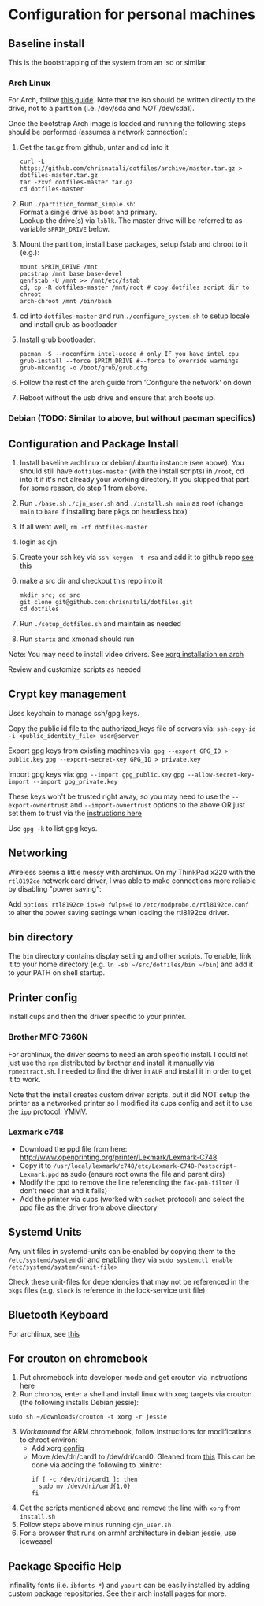 # Configuration for personal machines

## Baseline install

This is the bootstrapping of the system from an iso or similar.

### Arch Linux

For Arch, follow [this guide](https://wiki.archlinux.org/index.php/Beginners%27_guide).  Note that the iso should be written directly to the drive, not to a partition (i.e. /dev/sda and *NOT* /dev/sda1).  

Once the bootstrap Arch image is loaded and running the following steps should be performed (assumes a network connection):

1.  Get the tar.gz from github, untar and cd into it

    ```
    curl -L https://github.com/chrisnatali/dotfiles/archive/master.tar.gz > dotfiles-master.tar.gz
    tar -zxvf dotfiles-master.tar.gz
    cd dotfiles-master
    ```
    
2. Run `./partition_format_simple.sh`:  
    Format a single drive as boot and primary.  
    Lookup the drive(s) via `lsblk`.  The master drive will be referred to as variable `$PRIM_DRIVE` below.

2. Mount the partition, install base packages, setup fstab and chroot to it (e.g.):

    ```
    mount $PRIM_DRIVE /mnt
    pacstrap /mnt base base-devel
    genfstab -U /mnt >> /mnt/etc/fstab
    cd; cp -R dotfiles-master /mnt/root # copy dotfiles script dir to chroot
    arch-chroot /mnt /bin/bash
    ```

3. cd into `dotfiles-master` and run `./configure_system.sh` to setup locale and install grub as bootloader

4. Install grub bootloader:

    ```
    pacman -S --noconfirm intel-ucode # only IF you have intel cpu
    grub-install --force $PRIM_DRIVE #--force to override warnings
    grub-mkconfig -o /boot/grub/grub.cfg
    ```

5.  Follow the rest of the arch guide from 'Configure the network' on down

6.  Reboot without the usb drive and ensure that arch boots up.  

### Debian (TODO:  Similar to above, but without pacman specifics)

## Configuration and Package Install

1.  Install baseline archlinux or debian/ubuntu instance (see above).  You should still have `dotfiles-master` (with the install scripts) in `/root`, cd into it if it's not already your working directory.  If you skipped that part for some reason, do step 1 from above.  

2.  Run `./base.sh` `./cjn_user.sh` and `./install.sh main` as root (change `main` to `bare` if installing bare pkgs on headless box)
3.  If all went well,  `rm -rf dotfiles-master`
4.  login as cjn 
5.  Create your ssh key via `ssh-keygen -t rsa` and add it to github repo [see this](https://help.github.com/articles/generating-an-ssh-key/)

6.  make a src dir and checkout this repo into it

    ```
    mkdir src; cd src
    git clone git@github.com:chrisnatali/dotfiles.git
    cd dotfiles 
    ```

7.  Run `./setup_dotfiles.sh` and maintain as needed
8.  Run `startx` and xmonad should run

Note:  You may need to install video drivers.  See [xorg installation on arch](https://wiki.archlinux.org/index.php/Xorg#Installation)

Review and customize scripts as needed

## Crypt key management

Uses keychain to manage ssh/gpg keys.  

Copy the public id file to the authorized_keys file of servers via:
```ssh-copy-id -i <public_identity_file> user@server```

Export gpg keys from existing machines via:
```gpg --export GPG_ID > public.key```
```gpg --export-secret-key GPG_ID > private.key```

Import gpg keys via:
```gpg --import gpg_public.key```
```gpg --allow-secret-key-import --import gpg_private.key```

These keys won't be trusted right away, so you may need to use the `--export-ownertrust` and `--import-ownertrust` options to the above OR just set them to trust via the [instructions here](http://stackoverflow.com/a/34132924)

Use `gpg -k` to list gpg keys.  

## Networking

Wireless seems a little messy with archlinux.  On my ThinkPad x220 with the `rtl8192ce` network card driver, I was able to make connections more reliable by disabling "power saving":

Add `options rtl8192ce ips=0 fwlps=0` to `/etc/modprobe.d/rtl8192ce.conf` to alter the power saving settings when loading the rtl8192ce driver.  

## bin directory

The `bin` directory contains display setting and other scripts.  To enable, link it to your home directory (e.g. `ln -sb ~/src/dotfiles/bin ~/bin`) and add it to your PATH on shell startup.  

## Printer config

Install cups and then the driver specific to your printer.  

### Brother MFC-7360N

For archlinux, the driver seems to need an arch specific install.  I could not just use the `rpm` distributed by brother and install it manually via `rpmextract.sh`.  I needed to find the driver in `AUR` and install it in order to get it to work.  

Note that the install creates custom driver scripts, but it did NOT setup the printer as a networked printer so I modified its cups config and set it to use the `ipp` protocol.  YMMV.

### Lexmark c748

- Download the ppd file from here:  http://www.openprinting.org/printer/Lexmark/Lexmark-C748
- Copy it to `/usr/local/lexmark/c748/etc/Lexmark-C748-Postscript-Lexmark.ppd` as sudo (ensure root owns the file and parent dirs)
- Modify the ppd to remove the line referencing the `fax-pnh-filter` (I don't need that and it fails)
- Add the printer via cups (worked with `socket` protocol) and select the ppd file as the driver from above directory

## Systemd Units

Any unit files in systemd-units can be enabled by copying them to the `/etc/systemd/system` dir and enabling they via `sudo systemctl enable /etc/systemd/system/<unit-file>`

Check these unit-files for dependencies that may not be referenced in the `pkgs` files (e.g. `slock` is reference in the lock-service unit file)

## Bluetooth Keyboard

For archlinux, see [this](https://wiki.archlinux.org/index.php/bluetooth_keyboard)

## For crouton on chromebook

1.  Put chromebook into developer mode and get crouton via instructions [here](https://github.com/dnschneid/crouton)
2.  Run chronos, enter a shell and install linux with xorg targets via crouton (the following installs Debian jessie):  
```
sudo sh ~/Downloads/crouton -t xorg -r jessie
```

3.  *Workaround* for ARM chromebook, follow instructions for modifications to chroot environ:
    - Add xorg [config](https://github.com/dnschneid/crouton/issues/2424#issuecomment-180875613)
    - Move /dev/dri/card1 to /dev/dri/card0.  Gleaned from [this](https://github.com/dnschneid/crouton/issues/2426#issuecomment-181532932)
      This can be done via adding the following to .xinitrc:
      ```
      if [ -c /dev/dri/card1 ]; then
        sudo mv /dev/dri/card{1,0}
      fi
      ```
4.  Get the scripts mentioned above and remove the line with `xorg` from `install.sh`
5.  Follow steps above minus running `cjn_user.sh`
6.  For a browser that runs on armhf architecture in debian jessie, use iceweasel

## Package Specific Help

infinality fonts (i.e. `ibfonts-*`) and `yaourt` can be easily installed by adding custom package repositories.  See their arch install pages for more.
